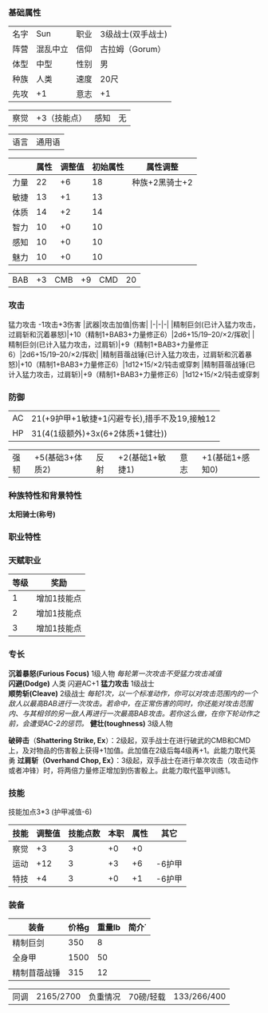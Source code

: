 ### 基础属性 ###
<table>
    <tr>
        <td>名字</td>
        <td>Sun</td>
        <td>职业</td>
        <td>3级战士(双手战士)</td>
    </tr>
    <tr>
        <td>阵营</td>
        <td>混乱中立</td>
        <td>信仰</td>
        <td>古拉姆（Gorum）</td>
    </tr>
    <tr>
        <td>体型</td>
        <td>中型</td>
        <td>性别</td>       
        <td>男</td>
    </tr>
    <tr>
        <td>种族</td>
        <td>人类</td>
        <td>速度</td>
        <td>20尺</td>
    </tr>
    <tr>
        <td>先攻</td>
        <td>+1</td>
        <td>意志</td>
        <td>+1</td>
    </tr>
</table>
<table>
    <tr>
        <td>察觉</td>
        <td>+3（技能点）</td>
        <td>感知</td>
        <td>无</td>
    </tr>
</table>
<table>
    <tr>
        <td>语言</td>
        <td>通用语</td>
    </tr>
</table>

||属性|调整值|初始属性|属性调整|
|-|-|-|-|-|
|力量|22|+6|18|种族+2黑骑士+2|
|敏捷|13|+1|13|
|体质|14|+2|14|
|智力|10|+0|10|
|感知|10|+0|10|
|魅力|10|+0|10|
<table>
    <tr>
        <td>BAB</td>
        <td>+3</td>
        <td>CMB</td>
        <td>+9</td>
        <td>CMD</td>
        <td>20</td>
    </tr>
</table>

### 攻击 ###
猛力攻击 -1攻击+3伤害
|武器|攻击加值|伤害|
|-|-|-|
|精制巨剑(已计入猛力攻击，过肩斩和沉着暴怒)|+10（精制1+BAB3+力量修正6）|2d6+15/19–20/×2/挥砍|
|精制巨剑(已计入猛力攻击，过肩斩)|+9（精制1+BAB3+力量修正6）|2d6+15/19–20/×2/挥砍|
|精制苜蓿战锤(已计入猛力攻击，过肩斩和沉着暴怒)|+10（精制1+BAB3+力量修正6）|1d12+15/×2/钝击或穿刺
|精制苜蓿战锤(已计入猛力攻击，过肩斩)|+9（精制1+BAB3+力量修正6）|1d12+15/×2/钝击或穿刺
### 防御 ###  
<table>
    <tr>
        <td>AC</td>
        <td>21(+9护甲+1敏捷+1闪避专长),措手不及19,接触12</td>
    </tr>
    <tr>
        <td>HP</td>
        <td>31(4(1级额外)+3x(6+2体质+1健壮))</td>
    </tr>
</table>
<table>
    <tr>
        <td>强韧</td>
        <td>+5(基础3+体质2)</td>
        <td>反射</td>
        <td>+2(基础1+敏捷1)</td>
        <td>意志</td>
        <td>+1(基础1+感知0)</td>
    </tr>
</table>

### 种族特性和背景特性 ###  
**太阳骑士(称号)**    
### 职业特性 ###

### 天赋职业
| 等级         | 奖励          |
| --- | ------------------ |
| 1 | 增加1技能点 |
| 2 | 增加1技能点 |
| 3 | 增加1技能点 |


### 专长 ###
**沉着暴怒(Furious Focus)**  1级人物 *每轮第一次攻击不受猛力攻击减值*  
**闪避(Dodge)** 人类 闪避AC+1
**猛力攻击** 1级战士  
**顺势斩(Cleave)**  2级战士 *每轮1次，以一个标准动作，你可以对攻击范围内的一个敌人以最高BAB进行一次攻击。若命中，在正常伤害的同时，你还能对攻击范围内、与其相邻的另一敌人再进行一次最高BAB攻击。若你这么做，在你下轮动作之前，会遭受AC-2的惩罚。*
**健壮(toughness)** 3级人物

**破碎击**（****Shattering Strike, Ex****）：2级起，双手战士在进行破武的CMB和CMD上，及对物品的伤害骰上获得+1加值。此加值在2级后每4级再+1。此能力取代英勇
**过肩斩（****Overhand Chop, Ex****）**：3级起，双手战士在进行单次攻击（攻击动作或者冲锋）时，将两倍力量修正增加到伤害骰上。此能力取代盔甲训练1。


### 技能 ###
技能加点3*3 (护甲减值-6)

|技能|调整值|技能点数|本职|属性|其它|
|-|-|-|-|-|-|
|察觉|+3|3|+0|+0||
|运动|+12|3|+3|+6|-6护甲|
|特技|+4|3|+0|+1|-6护甲|

### 装备 ###
|装备|价格g|重量lb|简介˙
|-|-|-|-|
|精制巨剑|350|8|
|全身甲|1500|50|
|精制苜蓿战锤|315|12|

<table>
    <tr>
        <td>同调</td>      
        <td>2165/2700</td>
        <td>负重情况</td>
        <td>70磅/轻载</td>
        <td>133/266/400</td>
    </tr>
</table>